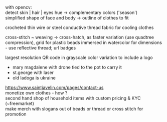 with opencv:  
detect skin | hair | eyes hue -> complementary colors ('season')  
simplified shape of face and body -> outline of clothes to fit  

crocheted thin wire or steel conductive thread fabric for cooling clothes

cross-stitch ~ weaving -> cross-hatch, as faster variation (use quadtree compression), grid for plastic beads immersed in watercolor for dimensions - use reflective thread; url badges  
  
largest resolution QR code in grayscale color variation to include a logo  
  
  
+ mary magdalene with drone tied to the pot to carry it  
+ st.george with laser  
+ old ladoga is ukraine  
  
https://www.saintjavelin.com/pages/contact-us  
monetize own clothes - how ?  
second hand shop of household items with custom pricing & KYC (~freemarket)  
make merch with slogans out of beads or thread or cross stitch for promotion  
  